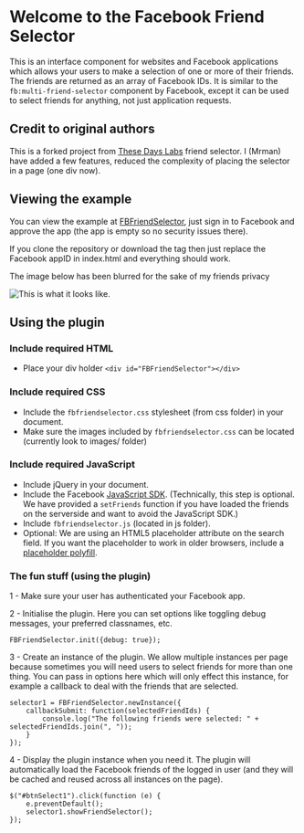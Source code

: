 Welcome to the Facebook Friend Selector
=========================================

This is an interface component for websites and Facebook applications which allows your users to make a selection of one or more of their friends. The friends are returned as an array of Facebook IDs. It is similar to the `fb:multi-friend-selector` component by Facebook, except it can be used to select friends for anything, not just application requests.
## Credit to original authors

This is a forked project from [These Days Labs](http://playground.thesedays.com/FBFriendSelector/) friend selector. I (Mrman) have added a few features, reduced the complexity of placing the selector in a page (one div now).

## Viewing the example

You can view the example at [FBFriendSelector](http://fbfs.craig-saunders.co.uk/), just sign in to Facebook and approve the app (the app is empty so no security issues there).

If you clone the repository or download the tag then just replace the Facebook appID in index.html and everything should work.

The image below has been blurred for the sake of my friends privacy

![This is what it looks like.](http://fbfs.craig-saunders.co.uk/images/example.png)

## Using the plugin

### Include required HTML

- Place your div holder `<div id="FBFriendSelector"></div>`

### Include required CSS

- Include the `fbfriendselector.css` stylesheet (from css folder) in your document.
- Make sure the images included by `fbfriendselector.css` can be located (currently look to images/ folder) 

### Include required JavaScript

- Include jQuery in your document. 
- Include the Facebook [JavaScript SDK](http://developers.facebook.com/docs/reference/javascript/). (Technically, this step is optional. We have provided a `setFriends` function if you have loaded the friends on the serverside and want to avoid the JavaScript SDK.)
- Include `fbfriendselector.js` (located in js folder).
- Optional: We are using an HTML5 placeholder attribute on the search field. If you want the placeholder to work in older browsers, include a [placeholder polyfill](https://github.com/mathiasbynens/Placeholder-jQuery-Plugin).

### The fun stuff (using the plugin)

1 - Make sure your user has authenticated your Facebook app.

2 - Initialise the plugin. Here you can set options like toggling debug messages, your preferred classnames, etc.

	FBFriendSelector.init({debug: true});

3 - Create an instance of the plugin. We allow multiple instances per page because sometimes you will need users to select friends for more than one thing. You can pass in options here which will only effect this instance, for example a callback to deal with the friends that are selected.

	selector1 = FBFriendSelector.newInstance({
		callbackSubmit: function(selectedFriendIds) {
			console.log("The following friends were selected: " + selectedFriendIds.join(", "));
		}
	});

4 - Display the plugin instance when you need it. The plugin will automatically load the Facebook friends of the logged in user (and they will be cached and reused across all instances on the page).

	$("#btnSelect1").click(function (e) {
		e.preventDefault();
		selector1.showFriendSelector();
	});

